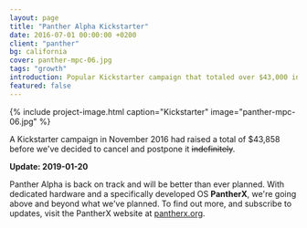 ```yaml
---
layout: page
title: "Panther Alpha Kickstarter"
date: 2016-07-01 00:00:00 +0200
client: "panther"
bg: california
cover: panther-mpc-06.jpg
tags: "growth"
introduction: Popular Kickstarter campaign that totaled over $43,000 in 45 days.
featured: false
---
```


{% include project-image.html caption="Kickstarter" image="panther-mpc-06.jpg" %}

A Kickstarter campaign in November 2016 had raised a total of $43,858 before we've decided to cancel and postpone it ~~indefinitely~~.

**Update: 2019-01-20**

Panther Alpha is back on track and will be better than ever planned. With dedicated hardware and a specifically developed OS **PantherX**, we're going above and beyond what we've planned. To find out more, and subscribe to updates, visit the PantherX website at [pantherx.org](https://www.pantherx.org/).
